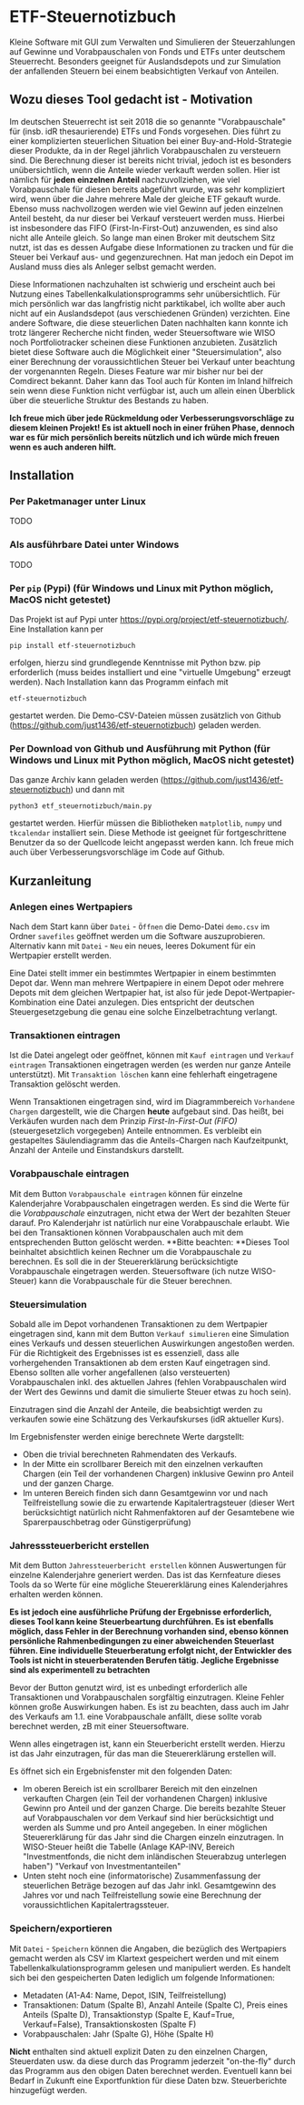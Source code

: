 # ETF-Steuernotizbuch
Kleine Software mit GUI zum Verwalten und Simulieren der Steuerzahlungen auf Gewinne und Vorabpauschalen von Fonds und ETFs unter deutschem Steuerrecht. Besonders geeignet für Auslandsdepots und zur Simulation der anfallenden Steuern bei einem beabsichtigten Verkauf von Anteilen. 

## Wozu dieses Tool gedacht ist - Motivation
Im deutschen Steuerrecht ist seit 2018 die so genannte "Vorabpauschale" für (insb. idR thesaurierende) ETFs und Fonds vorgesehen. Dies führt zu einer komplizierten steuerlichen Situation bei einer Buy-and-Hold-Strategie dieser Produkte, da in der Regel jährlich Vorabpauschalen zu versteuern sind. Die Berechnung dieser ist bereits nicht trivial, jedoch ist es besonders unübersichtlich, wenn die Anteile wieder verkauft werden sollen. Hier ist nämlich für **jeden einzelnen Anteil** nachzuvollziehen, wie viel Vorabpauschale für diesen bereits abgeführt wurde, was sehr kompliziert wird, wenn über die Jahre mehrere Male der gleiche ETF gekauft wurde. Ebenso muss nachvollzogen werden wie viel Gewinn auf jeden einzelnen Anteil besteht, da nur dieser bei Verkauf versteuert werden muss. Hierbei ist insbesondere das FIFO (First-In-First-Out) anzuwenden, es sind also nicht alle Anteile gleich. So lange man einen Broker mit deutschem Sitz nutzt, ist das es dessen Aufgabe diese Informationen zu tracken und für die Steuer bei Verkauf aus- und gegenzurechnen. Hat man jedoch ein Depot im Ausland muss dies als Anleger selbst gemacht werden. 

Diese Informationen nachzuhalten ist schwierig und erscheint auch bei Nutzung eines Tabellenkalkulationsprogramms sehr unübersichtlich. Für mich persönlich war das langfristig nicht parktikabel, ich wollte aber auch nicht auf ein Auslandsdepot (aus verschiedenen Gründen) verzichten. Eine andere Software, die diese steuerlichen Daten nachhalten kann konnte ich trotz längerer Recherche nicht finden, weder Steuersoftware wie WISO noch Portfoliotracker scheinen diese Funktionen anzubieten. 
Zusätzlich bietet diese Software auch die Möglichkeit einer "Steuersimulation", also einer Berechnung der voraussichtlichen Steuer bei Verkauf unter beachtung der vorgenannten Regeln. Dieses Feature war mir bisher nur bei der Comdirect bekannt. Daher kann das Tool auch für Konten im Inland hilfreich sein wenn diese Funktion nicht verfügbar ist, auch um allein einen Überblick über die steuerliche Struktur des Bestands zu haben. 

**Ich freue mich über jede Rückmeldung oder Verbesserungsvorschläge zu diesem kleinen Projekt! Es ist aktuell noch in einer frühen Phase, dennoch war es für mich persönlich bereits nützlich und ich würde mich freuen wenn es auch anderen hilft.**

## Installation

### Per Paketmanager unter Linux
TODO

### Als ausführbare Datei unter Windows
TODO

### Per `pip` (Pypi) (für Windows und Linux mit Python möglich, MacOS nicht getestet)
Das Projekt ist auf Pypi unter https://pypi.org/project/etf-steuernotizbuch/. Eine Installation kann per 

`pip install etf-steuernotizbuch`

erfolgen, hierzu sind grundlegende Kenntnisse mit Python bzw. pip erforderlich (muss beides installiert und eine "virtuelle Umgebung" erzeugt werden). Nach Installation kann das Programm einfach mit 

`etf-steuernotizbuch` 

gestartet werden. Die Demo-CSV-Dateien müssen zusätzlich von Github (https://github.com/just1436/etf-steuernotizbuch) geladen werden. 

### Per Download von Github und Ausführung mit Python (für Windows und Linux mit Python möglich, MacOS nicht getestet)
Das ganze Archiv kann geladen werden (https://github.com/just1436/etf-steuernotizbuch) und dann mit 

`python3 etf_steuernotizbuch/main.py`

gestartet werden. Hierfür müssen die Bibliotheken `matplotlib`, `numpy` und `tkcalendar` installiert sein.
Diese Methode ist geeignet für fortgeschrittene Benutzer da so der Quellcode leicht angepasst werden kann. Ich freue mich auch über Verbesserungsvorschläge im Code auf Github.




## Kurzanleitung
### Anlegen eines Wertpapiers
Nach dem Start kann über `Datei` - `Öffnen` die Demo-Datei `demo.csv` im Ordner `savefiles` geöffnet werden um die Software auszuprobieren. Alternativ kann mit `Datei` - `Neu` ein neues, leeres Dokument für ein Wertpapier erstellt werden.

Eine Datei stellt immer ein bestimmtes Wertpapier in einem bestimmten Depot dar. Wenn man mehrere Wertpapiere in einem Depot oder mehrere Depots mit dem gleichen Wertpapier hat, ist also für jede Depot-Wertpapier-Kombination eine Datei anzulegen. Dies entspricht der deutschen Steuergesetzgebung die genau eine solche Einzelbetrachtung verlangt.

### Transaktionen eintragen
Ist die Datei angelegt oder geöffnet, können mit `Kauf eintragen` und `Verkauf eintragen` Transaktionen eingetragen werden (es werden nur ganze Anteile unterstützt). Mit `Transaktion löschen` kann eine fehlerhaft eingetragene Transaktion gelöscht werden. 

Wenn Transaktionen eingetragen sind, wird im Diagrammbereich `Vorhandene Chargen` dargestellt, wie die Chargen **heute** aufgebaut sind. Das heißt, bei Verkäufen wurden nach dem Prinzip *First-In-First-Out (FIFO)* (steuergesetzlich vorgegeben) Anteile entnommen. Es verbleibt ein gestapeltes Säulendiagramm das die Anteils-Chargen nach Kaufzeitpunkt, Anzahl der Anteile und Einstandskurs darstellt. 

### Vorabpauschale eintragen
Mit dem Button `Vorabpauschale eintragen` können für einzelne Kalenderjahre Vorabpauschalen eingetragen werden. Es sind die Werte für die *Vorabpauschale* einzutragen, nicht etwa der Wert der bezahlten Steuer darauf. Pro Kalenderjahr ist natürlich nur eine Vorabpauschale erlaubt. Wie bei den Transaktionen können Vorabpauschalen auch mit dem entsprechenden Button gelöscht werden. 
**Bitte beachten: **Dieses Tool beinhaltet absichtlich keinen Rechner um die Vorabpauschale zu berechnen. Es soll die in der Steuererklärung berücksichtigte Vorabpauschale eingetragen werden. Steuersoftware (ich nutze WISO-Steuer) kann die Vorabpauschale für die Steuer berechnen.

### Steuersimulation

Sobald alle im Depot vorhandenen Transaktionen zu dem Wertpapier eingetragen sind, kann mit dem Button `Verkauf simulieren` eine Simulation eines Verkaufs und dessen steuerlichen Auswirkungen angestoßen werden. Für die Richtigkeit des Ergebnisses ist es essenziell, dass alle vorhergehenden Transaktionen ab dem ersten Kauf eingetragen sind. Ebenso sollten alle vorher angefallenen (also versteuerten) Vorabpauschalen inkl. des aktuellen Jahres (fehlen Vorabpauschalen wird der Wert des Gewinns  und damit die simulierte Steuer etwas zu hoch sein).

Einzutragen sind die Anzahl der Anteile, die beabsichtigt werden zu verkaufen sowie eine Schätzung des Verkaufskurses (idR aktueller Kurs).

Im Ergebnisfenster werden einige berechnete Werte dargstellt:
- Oben die trivial berechneten Rahmendaten des Verkaufs. 
- In der Mitte ein scrollbarer Bereich mit den einzelnen verkauften Chargen (ein Teil der vorhandenen Chargen) inklusive Gewinn pro Anteil und der ganzen Charge.
- Im unteren Bereich finden sich dann Gesamtgewinn vor und nach Teilfreistellung sowie die zu erwartende Kapitalertragsteuer (dieser Wert berücksichtigt natürlich nicht Rahmenfaktoren auf der Gesamtebene wie Sparerpauschbetrag oder Günstigerprüfung)

### Jahresssteuerbericht erstellen

Mit dem Button `Jahressteuerbericht erstellen` können Auswertungen für einzelne Kalenderjahre generiert werden. Das ist das Kernfeature dieses Tools da so Werte für eine mögliche Steuererklärung eines Kalenderjahres erhalten werden können. 

**Es ist jedoch eine ausführliche Prüfung der Ergebnisse erforderlich, dieses Tool kann keine Steuerbeartung durchführen. Es ist ebenfalls möglich, dass Fehler in der Berechnung vorhanden sind, ebenso können persönliche Rahmenbedingungen zu einer abweichenden Steuerlast führen. Eine individuelle Steuerberatung erfolgt nicht, der Entwickler des Tools ist nicht in steuerberatenden Berufen tätig. Jegliche Ergebnisse sind als experimentell zu betrachten**

Bevor der Button genutzt wird, ist es unbedingt erforderlich alle Transaktionen und Vorabpauschalen sorgfältig einzutragen. Kleine Fehler können große Auswirkungen haben. Es ist zu beachten, dass auch im Jahr des Verkaufs am 1.1. eine Vorabpauschale anfällt, diese sollte vorab berechnet werden, zB mit einer Steuersoftware. 

Wenn alles eingetragen ist, kann ein Steuerbericht erstellt werden. Hierzu ist das Jahr einzutragen, für das man die Steuererklärung erstellen will. 

Es öffnet sich ein Ergebnisfenster mit den folgenden Daten: 
- Im oberen Bereich ist ein scrollbarer Bereich mit den einzelnen verkauften Chargen (ein Teil der vorhandenen Chargen) inklusive Gewinn pro Anteil und der ganzen Charge. Die bereits bezahlte Steuer auf Vorabpauschalen vor dem Verkauf sind hier berücksichtigt und werden als Summe und pro Anteil angegeben. In einer möglichen Steuererklärung für das Jahr sind die Chargen einzeln einzutragen. In WISO-Steuer heißt die Tabelle (Anlage KAP-INV, Bereich "Investmentfonds, die nicht dem inländischen Steuerabzug unterlegen haben") "Verkauf von Investmentanteilen"
- Unten steht noch eine (informatorische) Zusammenfassung der steuerlichen Beträge bezogen auf das Jahr inkl. Gesamtgewinn des Jahres vor und nach Teilfreistellung sowie eine Berechnung der voraussichtlichen Kapitalertragssteuer. 

### Speichern/exportieren
Mit `Datei` - `Speichern` können die Angaben, die bezüglich des Wertpapiers gemacht werden als CSV im Klartext gespeichert werden und mit einem Tabellenkalkulationsprogramm gelesen und manipuliert werden. Es handelt sich bei den gespeicherten Daten lediglich um folgende Informationen:
- Metadaten (A1-A4: Name, Depot, ISIN, Teilfreistellung) 
- Transaktionen: Datum (Spalte B), Anzahl Anteile (Spalte C), Preis eines Anteils (Spalte D), Transaktionstyp (Spalte E, Kauf=True, Verkauf=False), Transaktionskosten (Spalte F)
- Vorabpauschalen: Jahr (Spalte G), Höhe (Spalte H)

**Nicht** enthalten sind aktuell explizit Daten zu den einzelnen Chargen, Steuerdaten usw. da diese durch das Programm jederzeit "on-the-fly" durch das Programm aus den obigen Daten berechnet werden. Eventuell kann bei Bedarf in Zukunft eine Exportfunktion für diese Daten bzw. Steuerberichte hinzugefügt werden. 

